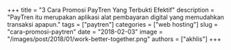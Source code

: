 +++
title = "3 Cara Promosi PayTren Yang Terbukti Efektif"
description = "PayTren itu merupakan aplikasi alat pembayaran digital yang memudahkan transaksi apapun."
tags = ["paytren"]
categories = ["web hosting"]
slug = "cara-promosi-paytren"
date = "2018-02-03"
image = "/images/post/2018/01/work-better-together.png"
authors = ["akhlis"]
+++